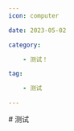 ```yaml
--- 
icon: computer 

date: 2023-05-02 

category: 

    - 测试！ 

tag: 

    - 测试

---
```

<MdHeader/> 
# 测试